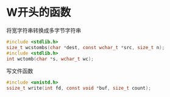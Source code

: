 #

# W开头的函数

将宽字符串转换成多字节字符串

```c
#include <stdlib.h>
size_t wcstombs(char *dest, const wchar_t *src, size_t n);
#include <stdlib.h>
int wctomb(char *s, wchar_t wc);
```

写文件函数

```c
#include <unistd.h>
ssize_t write(int fd, const void *buf, size_t count);
```

